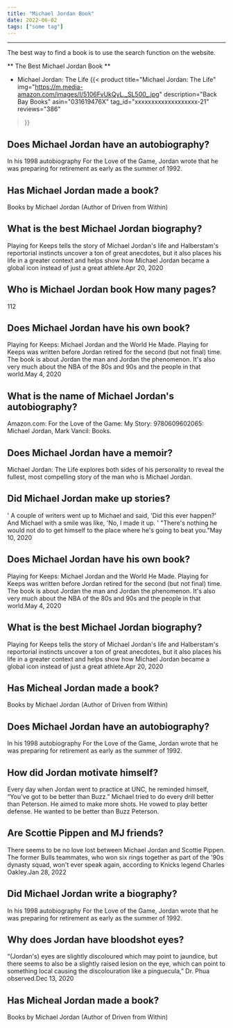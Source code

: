 ```yaml
---
title: "Michael Jordan Book"
date: 2022-06-02
tags: ["some tag"]
---
```


---


The best way to find a book is to use the search function on the website.

** The Best Michael Jordan Book **
* Michael Jordan: The Life
{{< product 
title="Michael Jordan: The Life"
img="https://m.media-amazon.com/images/I/5106FvUkQyL._SL500_.jpg"
description="Back Bay Books"
asin="031619476X"
tag_id="xxxxxxxxxxxxxxxxxxx-21"
reviews="386"
>}} 
## Does Michael Jordan have an autobiography?
In his 1998 autobiography For the Love of the Game, Jordan wrote that he was preparing for retirement as early as the summer of 1992.

## Has Michael Jordan made a book?
Books by Michael Jordan (Author of Driven from Within)

## What is the best Michael Jordan biography?
Playing for Keeps tells the story of Michael Jordan's life and Halberstam's reportorial instincts uncover a ton of great anecdotes, but it also places his life in a greater context and helps show how Michael Jordan became a global icon instead of just a great athlete.Apr 20, 2020

## Who is Michael Jordan book How many pages?
112

## Does Michael Jordan have his own book?
Playing for Keeps: Michael Jordan and the World He Made. Playing for Keeps was written before Jordan retired for the second (but not final) time. The book is about Jordan the man and Jordan the phenomenon. It's also very much about the NBA of the 80s and 90s and the people in that world.May 4, 2020

## What is the name of Michael Jordan's autobiography?
Amazon.com: For the Love of the Game: My Story: 9780609602065: Michael Jordan, Mark Vancil: Books.

## Does Michael Jordan have a memoir?
Michael Jordan: The Life explores both sides of his personality to reveal the fullest, most compelling story of the man who is Michael Jordan.

## Did Michael Jordan make up stories?
' A couple of writers went up to Michael and said, 'Did this ever happen?' And Michael with a smile was like, 'No, I made it up. ' "There's nothing he would not do to get himself to the place where he's going to beat you."May 10, 2020

## Does Michael Jordan have his own book?
Playing for Keeps: Michael Jordan and the World He Made. Playing for Keeps was written before Jordan retired for the second (but not final) time. The book is about Jordan the man and Jordan the phenomenon. It's also very much about the NBA of the 80s and 90s and the people in that world.May 4, 2020

## What is the best Michael Jordan biography?
Playing for Keeps tells the story of Michael Jordan's life and Halberstam's reportorial instincts uncover a ton of great anecdotes, but it also places his life in a greater context and helps show how Michael Jordan became a global icon instead of just a great athlete.Apr 20, 2020

## Has Micheal Jordan made a book?
Books by Michael Jordan (Author of Driven from Within)

## Does Michael Jordan have an autobiography?
In his 1998 autobiography For the Love of the Game, Jordan wrote that he was preparing for retirement as early as the summer of 1992.

## How did Jordan motivate himself?
Every day when Jordan went to practice at UNC, he reminded himself, “You've got to be better than Buzz.” Michael tried to do every drill better than Peterson. He aimed to make more shots. He vowed to play better defense. He wanted to be better than Buzz Peterson.

## Are Scottie Pippen and MJ friends?
There seems to be no love lost between Michael Jordan and Scottie Pippen. The former Bulls teammates, who won six rings together as part of the '90s dynasty squad, won't ever speak again, according to Knicks legend Charles Oakley.Jan 28, 2022

## Did Michael Jordan write a biography?
In his 1998 autobiography For the Love of the Game, Jordan wrote that he was preparing for retirement as early as the summer of 1992.

## Why does Jordan have bloodshot eyes?
“(Jordan's) eyes are slightly discoloured which may point to jaundice, but there seems to also be a slightly raised lesion on the eye, which can point to something local causing the discolouration like a pinguecula,” Dr. Phua observed.Dec 13, 2020

## Has Micheal Jordan made a book?
Books by Michael Jordan (Author of Driven from Within)

